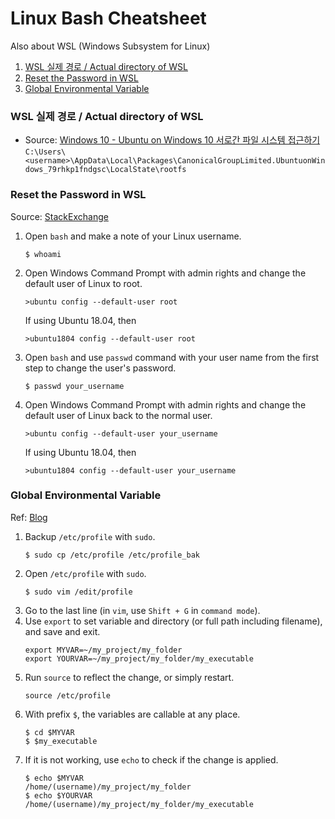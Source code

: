 # Linux Bash Cheatsheet
Also about WSL (Windows Subsystem for Linux)
1. [WSL 실제 경로 / Actual directory of WSL](#wsl-실제-경로--actual-directory-of-wsl)
1. [Reset the Password in WSL](#reset-the-password-in-wsl)
1. [Global Environmental Variable](#global-environment-variable)
### WSL 실제 경로 / Actual directory of WSL
- Source: [Windows 10 - Ubuntu on Windows 10 서로간 파일 시스템 접근하기](https://snowdeer.github.io/windows/2018/01/07/windows10-ubuntu-file-directory/)  
`C:\Users\<username>\AppData\Local\Packages\CanonicalGroupLimited.UbuntuonWindows_79rhkp1fndgsc\LocalState\rootfs`
### Reset the Password in WSL
Source: [StackExchange](https://askubuntu.com/questions/772050/reset-the-password-in-ubuntu-linux-bash-in-windows)
1. Open `bash` and make a note of your Linux username.
	```
	$ whoami
	```
1. Open Windows Command Prompt with admin rights and change the default user of Linux to root.
	```
	>ubuntu config --default-user root
	```
	If using Ubuntu 18.04, then
	```
	>ubuntu1804 config --default-user root
	```
1. Open `bash` and use `passwd` command with your user name from the first step to change the user's password.
	```
	$ passwd your_username
	```
1. Open Windows Command Prompt with admin rights and change the default user of Linux back to the normal user.
	```
	>ubuntu config --default-user your_username
	```
	If using Ubuntu 18.04, then
	```
	>ubuntu1804 config --default-user your_username
	```
### Global Environmental Variable
Ref: [Blog](https://memory.today/dev/23)
1. Backup `/etc/profile` with `sudo`.
	```
	$ sudo cp /etc/profile /etc/profile_bak
	```
1. Open `/etc/profile` with `sudo`.
	```
	$ sudo vim /edit/profile
	```
1. Go to the last line (in `vim`, use `Shift + G` in `command mode`).
1. Use `export` to set variable and directory (or full path including filename), and save and exit.
	```
	export MYVAR=~/my_project/my_folder
	export YOURVAR=~/my_project/my_folder/my_executable
	```
1. Run `source` to reflect the change, or simply restart.
	```
	source /etc/profile
	```
1. With prefix `$`, the variables are callable at any place.
	```
	$ cd $MYVAR
	$ $my_executable
	```
1. If it is not working, use `echo` to check if the change is applied.
	```
	$ echo $MYVAR
	/home/(username)/my_project/my_folder
	$ echo $YOURVAR
	/home/(username)/my_project/my_folder/my_executable
	```

